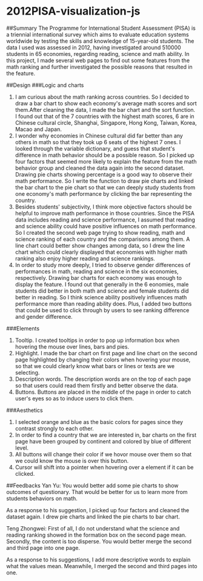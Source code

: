 # 2012PISA-visualization-js

##Summary
The Programme for International Student Assessment (PISA) is a triennial international survey which aims to evaluate education systems worldwide by testing the skills and knowledge of 15-year-old students. The data I used was assessed in 2012, having investigated around 510000 students in 65 economies, regarding reading, science and math ability. In this project, I made several web pages to find out some features from the math ranking and further investigated the possible reasons that resulted in the feature. 

##Design
###Logic and charts
1. I am curious about the math ranking across countries. So I decided to draw a bar chart to show each economy's average math scores and sort them.After cleaning the data, I made the bar chart and the sort function. I found out that of the 7 countries with the highest math scores, 6 are in Chinese cultural circle, Shanghai, Singapore, Hong Kong, Taiwan, Korea, Macao and Japan. 
2. I wonder why economies in Chinese cultural did far better than any others in math so that they took up 6 seats of the highest 7 ones. I looked through the variable dictionary, and guess that student's difference in math behavior should be a possible reason. So I picked up four factors that seemed more likely to explain the feature from the math behavior group and cleaned the data again into the second dataset. Drawing pie charts showing percentage is a good way to observe their math performance. So I write the function to draw pie charts and linked the bar chart to the pie chart so that we can deeply study students from one economy's math performance by clicking the bar representing the country. 
3. Besides students' subjectivity, I think more objective factors should be helpful to improve math performance in those countries. Since the PISA data includes reading and science performance, I assumed that reading and science ability could have positive influences on math performance. So I created the second web page trying to show reading, math and science ranking of each country and the comparisons among them. A line chart could better show changes among data, so I drew the line chart which could clearly displayed that economies with higher math ranking also enjoy higher reading and science rankings. 
4. In order to study more deeply, I tried to observe gender differences of performances in math, reading and science in the six economies, respectively. Drawing bar charts for each economy was enough to display the feature. I found out that generally in the 6 eonomies, male students did better in both math and science and female students did better in reading. So I think science ability positively influences math performance more than reading ability does. Plus, I added two buttons that could be used to click through by users to see ranking difference and gender difference. 

###Elements
1. Tooltip. I created tooltips in order to pop up information box when hovering the mouse over lines, bars and pies.
2. Highlight. I made the bar chart on first page and line chart on the second page highlighted by changing their colors when hovering your mouse, so that we could clearly know what bars or lines or texts are we selecting. 
3. Description words. The description words are on the top of each page so that users could read them firstly and better observe the data. 
4. Buttons. Buttons are placed in the middle of the page in order to catch user's eyes so as to induce users to click them.

###Aesthetics
1. I selected orange and blue as the basic colors for pages since they contrast strongly to each other. 
2. In order to find a country that we are interested in, bar charts on the first page have been grouped by continent and colored by blue of different level. 
3. All buttons will change their color if we hovor mouse over them so that we could know the mouse is over this button.
4. Cursor will shift into a pointer when hovering over a element if it can be clicked.

##Feedbacks
Yan Yu: You would better add some pie charts to show outcomes of questionary. That would be better for us to learn more from students behaviors on math. 

As a response to his suggestion, I picked up four factors and cleaned the dataset again. I drew pie charts and linked the pie charts to bar chart. 

Teng Zhongwei: First of all, I do not understand what the science and reading ranking showed in the formation box on the second page mean. Secondly, the content is too disperse. You would better merge the second and third page into one page. 

As a response to his suggestions, I add more descriptive words to explain what the values mean. Meanwhile, I merged the second and third pages into one. 


